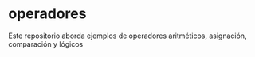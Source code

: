 # operadores
Este repositorio aborda ejemplos de operadores aritméticos, asignación, comparación y lógicos
